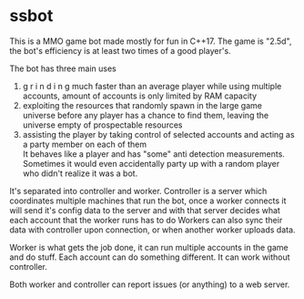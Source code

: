# ssbot
This is a MMO game bot made mostly for fun in C++17. The game is "2.5d", the bot's efficiency is at least two times of a good player's.

The bot has three main uses
1. g r i n d i n g much faster than an average player while using multiple accounts, amount of accounts is only limited by RAM capacity
2. exploiting the resources that randomly spawn in the large game universe before any player has a chance to find them, leaving the universe empty of prospectable resources
3. assisting the player by taking control of selected accounts and acting as a party member on each of them\
It behaves like a player and has "some" anti detection measurements. Sometimes it would even accidentally party up with a random player who didn't realize it was a bot.

It's separated into controller and worker.
Controller is a server which coordinates multiple machines that run the bot, once a worker connects it will send it's config data to the server and with that server decides what each account that the worker runs has to do
Workers can also sync their data with controller upon connection, or when another worker uploads data.

Worker is what gets the job done, it can run multiple accounts in the game and do stuff. Each account can do something different. It can work without controller.

Both worker and controller can report issues (or anything) to a web server.
